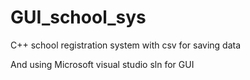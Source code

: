 # GUI_school_sys

C++ school registration system with csv for saving data 

And using Microsoft visual studio sln for GUI 
